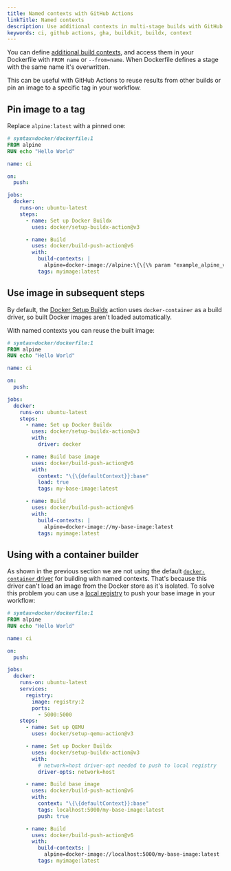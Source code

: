 ```yaml
---
title: Named contexts with GitHub Actions
linkTitle: Named contexts
description: Use additional contexts in multi-stage builds with GitHub Actions
keywords: ci, github actions, gha, buildkit, buildx, context
---
```


You can define [additional build contexts](../../../../reference/cli/docker/buildx/build.md#build-context),
and access them in your Dockerfile with `FROM name` or `--from=name`. When
Dockerfile defines a stage with the same name it's overwritten.

This can be useful with GitHub Actions to reuse results from other builds or pin
an image to a specific tag in your workflow.

## Pin image to a tag

Replace `alpine:latest` with a pinned one:

```dockerfile
# syntax=docker/dockerfile:1
FROM alpine
RUN echo "Hello World"
```

```yaml
name: ci

on:
  push:

jobs:
  docker:
    runs-on: ubuntu-latest
    steps:
      - name: Set up Docker Buildx
        uses: docker/setup-buildx-action@v3

      - name: Build
        uses: docker/build-push-action@v6
        with:
          build-contexts: |
            alpine=docker-image://alpine:\{\{\% param "example_alpine_version" \%\}\}
          tags: myimage:latest
```

## Use image in subsequent steps

By default, the [Docker Setup Buildx](https://github.com/marketplace/actions/docker-setup-buildx)
action uses `docker-container` as a build driver, so built Docker images aren't
loaded automatically.

With named contexts you can reuse the built image:

```dockerfile
# syntax=docker/dockerfile:1
FROM alpine
RUN echo "Hello World"
```

```yaml
name: ci

on:
  push:

jobs:
  docker:
    runs-on: ubuntu-latest
    steps:
      - name: Set up Docker Buildx
        uses: docker/setup-buildx-action@v3
        with:
          driver: docker

      - name: Build base image
        uses: docker/build-push-action@v6
        with:
          context: "\{\{defaultContext}}:base"
          load: true
          tags: my-base-image:latest

      - name: Build
        uses: docker/build-push-action@v6
        with:
          build-contexts: |
            alpine=docker-image://my-base-image:latest
          tags: myimage:latest
```

## Using with a container builder

As shown in the previous section we are not using the default
[`docker-container` driver](../../builders/drivers/docker-container.md) for building with
named contexts. That's because this driver can't load an image from the Docker
store as it's isolated. To solve this problem you can use a [local registry](local-registry.md)
to push your base image in your workflow:

```dockerfile
# syntax=docker/dockerfile:1
FROM alpine
RUN echo "Hello World"
```

```yaml
name: ci

on:
  push:

jobs:
  docker:
    runs-on: ubuntu-latest
    services:
      registry:
        image: registry:2
        ports:
          - 5000:5000
    steps:
      - name: Set up QEMU
        uses: docker/setup-qemu-action@v3

      - name: Set up Docker Buildx
        uses: docker/setup-buildx-action@v3
        with:
          # network=host driver-opt needed to push to local registry
          driver-opts: network=host

      - name: Build base image
        uses: docker/build-push-action@v6
        with:
          context: "\{\{defaultContext}}:base"
          tags: localhost:5000/my-base-image:latest
          push: true

      - name: Build
        uses: docker/build-push-action@v6
        with:
          build-contexts: |
            alpine=docker-image://localhost:5000/my-base-image:latest
          tags: myimage:latest
```
